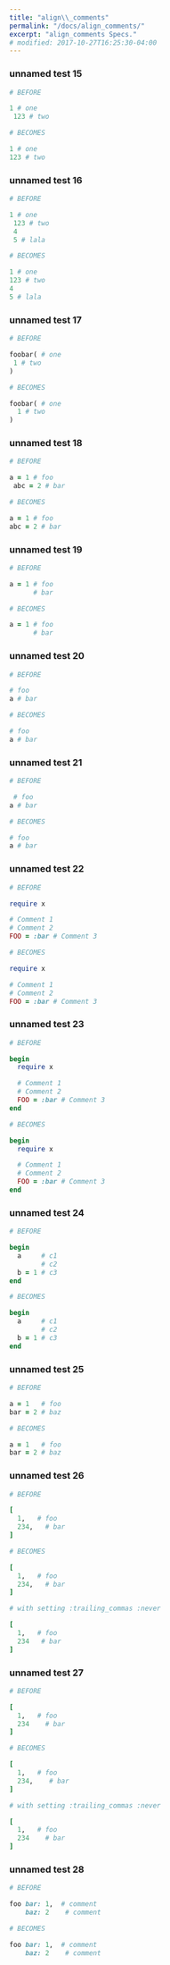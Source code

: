 ```yaml
---
title: "align\\_comments"
permalink: "/docs/align_comments/"
excerpt: "align_comments Specs."
# modified: 2017-10-27T16:25:30-04:00
---
```

### unnamed test 15
```ruby
# BEFORE

1 # one
 123 # two

```
```ruby
# BECOMES

1 # one
123 # two

```
### unnamed test 16
```ruby
# BEFORE

1 # one
 123 # two
 4
 5 # lala

```
```ruby
# BECOMES

1 # one
123 # two
4
5 # lala

```
### unnamed test 17
```ruby
# BEFORE

foobar( # one
 1 # two
)

```
```ruby
# BECOMES

foobar( # one
  1 # two
)

```
### unnamed test 18
```ruby
# BEFORE

a = 1 # foo
 abc = 2 # bar

```
```ruby
# BECOMES

a = 1 # foo
abc = 2 # bar

```
### unnamed test 19
```ruby
# BEFORE

a = 1 # foo
      # bar

```
```ruby
# BECOMES

a = 1 # foo
      # bar

```
### unnamed test 20
```ruby
# BEFORE

# foo
a # bar

```
```ruby
# BECOMES

# foo
a # bar

```
### unnamed test 21
```ruby
# BEFORE

 # foo
a # bar

```
```ruby
# BECOMES

# foo
a # bar

```
### unnamed test 22
```ruby
# BEFORE

require x

# Comment 1
# Comment 2
FOO = :bar # Comment 3

```
```ruby
# BECOMES

require x

# Comment 1
# Comment 2
FOO = :bar # Comment 3

```
### unnamed test 23
```ruby
# BEFORE

begin
  require x

  # Comment 1
  # Comment 2
  FOO = :bar # Comment 3
end

```
```ruby
# BECOMES

begin
  require x

  # Comment 1
  # Comment 2
  FOO = :bar # Comment 3
end

```
### unnamed test 24
```ruby
# BEFORE

begin
  a     # c1
        # c2
  b = 1 # c3
end

```
```ruby
# BECOMES

begin
  a     # c1
        # c2
  b = 1 # c3
end

```
### unnamed test 25
```ruby
# BEFORE

a = 1   # foo
bar = 2 # baz

```
```ruby
# BECOMES

a = 1   # foo
bar = 2 # baz

```
### unnamed test 26
```ruby
# BEFORE

[
  1,   # foo
  234,   # bar
]

```
```ruby
# BECOMES

[
  1,   # foo
  234,   # bar
]

```
```ruby
# with setting :trailing_commas :never

[
  1,   # foo
  234   # bar
]
```
### unnamed test 27
```ruby
# BEFORE

[
  1,   # foo
  234    # bar
]

```
```ruby
# BECOMES

[
  1,   # foo
  234,    # bar
]

```
```ruby
# with setting :trailing_commas :never

[
  1,   # foo
  234    # bar
]
```
### unnamed test 28
```ruby
# BEFORE

foo bar: 1,  # comment
    baz: 2    # comment

```
```ruby
# BECOMES

foo bar: 1,  # comment
    baz: 2    # comment

```
